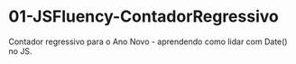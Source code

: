 # 01-JSFluency-ContadorRegressivo

Contador regressivo para o Ano Novo - aprendendo como lidar com Date() no JS.
